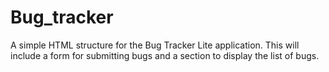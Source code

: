 # Bug_tracker
A simple HTML structure for the Bug Tracker Lite application. 
This will include a form for submitting bugs and a section to display the list of bugs.  
